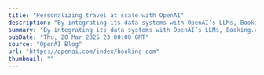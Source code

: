 ```yaml
---
title: "Personalizing travel at scale with OpenAI"
description: "By integrating its data systems with OpenAI’s LLMs, Booking.com delivers smarter search, faster support, and intent-driven travel experiences."
summary: "By integrating its data systems with OpenAI’s LLMs, Booking.com delivers smarter search, faster support, and intent-driven travel experiences."
pubDate: "Thu, 20 Mar 2025 23:00:00 GMT"
source: "OpenAI Blog"
url: "https://openai.com/index/booking-com"
thumbnail: ""
---
```



